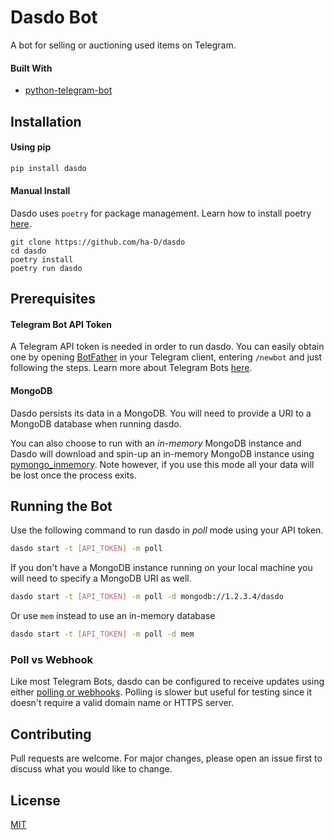 # Dasdo Bot

A bot for selling or auctioning used items on Telegram.

#### Built With
- [python-telegram-bot](python-telegram-bot)

## Installation

#### Using pip


```bash
pip install dasdo
```

#### Manual Install
Dasdo uses `poetry` for package management. Learn how to install poetry [here](https://python-poetry.org/docs/).

```
git clone https://github.com/ha-D/dasdo
cd dasdo
poetry install
poetry run dasdo
```

## Prerequisites
#### Telegram Bot API Token
A Telegram API token is needed in order to run dasdo. You can easily obtain one by opening [BotFather](https://t.me/botfather) in your Telegram client, entering `/newbot` and just following the steps. Learn more about Telegram Bots [here](https://core.telegram.org/bots).

#### MongoDB
Dasdo persists its data in a MongoDB. You will need to provide a URI to a MongoDB database when running dasdo.

You can also choose to run with an _in-memory_ MongoDB instance and Dasdo will download and spin-up an in-memory MongoDB instance using [pymongo_inmemory](https://github.com/kaizendorks/pymongo_inmemory). Note however, if you use this mode all your data will be lost once the process exits.

## Running the Bot

Use the following command to run dasdo in _poll_ mode using your API token.
```bash
dasdo start -t [API_TOKEN] -m poll
```

If you don't have a MongoDB instance running on your local machine you will need to specify a MongoDB URI as well.
```bash
dasdo start -t [API_TOKEN] -m poll -d mongodb://1.2.3.4/dasdo
```

Or use `mem` instead to use an in-memory database
```bash
dasdo start -t [API_TOKEN] -m poll -d mem
```

### Poll vs Webhook
Like most Telegram Bots, dasdo can be configured to receive updates using either [polling or webhooks](https://core.telegram.org/bots/api#getting-updates). Polling is slower but useful for testing since it doesn't require a valid domain name or HTTPS server.



## Contributing
Pull requests are welcome. For major changes, please open an issue first to discuss what you would like to change.


## License
[MIT](https://choosealicense.com/licenses/mit/)